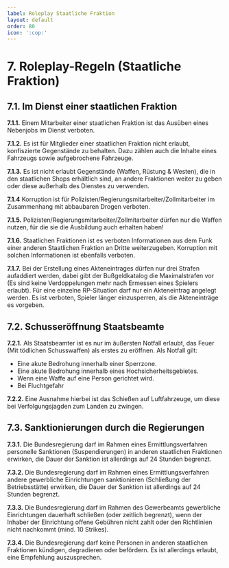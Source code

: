 ```yaml
---
label: Roleplay Staatliche Fraktion
layout: default
order: 80
icon: ':cop:'
---
```


# 7. Roleplay-Regeln (Staatliche Fraktion)

## 7.1. Im Dienst einer staatlichen Fraktion

**7.1.1.** Einem Mitarbeiter einer staatlichen Fraktion ist das Ausüben eines Nebenjobs im Dienst verboten.

**7.1.2.** Es ist für Mitglieder einer staatlichen Fraktion nicht erlaubt, konfiszierte Gegenstände zu behalten. Dazu zählen auch die Inhalte eines Fahrzeugs sowie aufgebrochene Fahrzeuge.

**7.1.3.** Es ist nicht erlaubt Gegenstände (Waffen, Rüstung & Westen), die in den staatlichen Shops erhältlich sind, an andere Fraktionen weiter zu geben oder diese außerhalb des Dienstes zu verwenden.

**7.1.4** Korruption ist für Polizisten/Regierungsmitarbeiter/Zollmitarbeiter im Zusammenhang mit abbaubaren Drogen verboten.

**7.1.5.** Polizisten/Regierungsmitarbeiter/Zollmitarbeiter dürfen nur die Waffen nutzen, für die sie die Ausbildung auch erhalten haben!

**7.1.6.** Staatlichen Fraktionen ist es verboten Informationen aus dem Funk einer anderen Staatlichen Fraktion an Dritte weiterzugeben. Korruption mit solchen Informationen ist ebenfalls verboten.

**7.1.7.** Bei der Erstellung eines Akteneintrages dürfen nur drei Strafen aufaddiert werden, dabei gibt der Bußgeldkatalog die Maximalstrafen vor (Es sind keine Verdoppelungen mehr nach Ermessen eines Spielers erlaubt). Für eine einzelne RP-Situation darf nur ein Akteneintrag angelegt werden. Es ist verboten, Spieler länger einzusperren, als die Akteneinträge es vorgeben.

## 7.2. Schusseröffnung Staatsbeamte

**7.2.1.** Als Staatsbeamter ist es nur im äußersten Notfall erlaubt, das Feuer (Mit tödlichen Schusswaffen)  als erstes zu eröffnen. Als Notfall gilt:
- Eine akute Bedrohung innerhalb einer Sperrzone.
- Eine akute Bedrohung innerhalb eines Hochsicherheitsgebietes.
- Wenn eine Waffe auf eine Person gerichtet wird.
- Bei Fluchtgefahr

**7.2.2.** Eine Ausnahme hierbei ist das Schießen auf Luftfahrzeuge, um diese bei Verfolgungsjagden zum Landen zu zwingen.

## 7.3. Sanktionierungen durch die Regierungen
**7.3.1.** Die Bundesregierung darf im Rahmen eines Ermittlungsverfahren personelle Sanktionen (Suspendierungen) in anderen staatlichen Fraktionen erwirken, die Dauer der Sanktion ist allerdings auf 24 Stunden begrenzt.

**7.3.2.** Die Bundesregierung darf im Rahmen eines Ermittlungsverfahren andere gewerbliche Einrichtungen sanktionieren (Schließung der Betriebsstätte) erwirken, die Dauer der Sanktion ist allerdings auf 24 Stunden begrenzt.

**7.3.3.** Die Bundesregierung darf im Rahmen des Gewerbeamts gewerbliche Einrichtungen dauerhaft schließen (oder zeitlich begrenzt), wenn der Inhaber der Einrichtung offene Gebühren nicht zahlt oder den Richtlinien nicht nachkommt (mind. 10 Strikes).

**7.3.4.** Die Bundesregierung darf keine Personen in anderen staatlichen Fraktionen kündigen, degradieren oder befördern. Es ist allerdings erlaubt, eine Empfehlung auszusprechen. 

